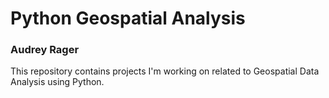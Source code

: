 # Python Geospatial Analysis
### Audrey Rager

This repository contains projects I'm working on related to Geospatial Data Analysis using Python.
